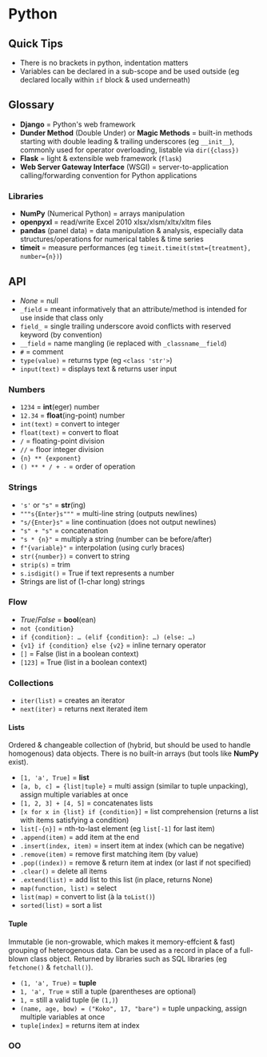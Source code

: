 # Python

## Quick Tips

* There is no brackets in python, indentation matters
* Variables can be declared in a sub-scope and be used outside (eg declared locally within `if` block & used underneath)

## Glossary

* **Django** = Python's web framework
* **Dunder Method** (Double Under) or **Magic Methods** = built-in methods starting with double leading & trailing underscores (eg `__init__`), commonly used for operator overloading, listable via `dir({class})`
* **Flask** = light & extensible web framework (`flask`)
* **Web Server Gateway Interface** (WSGI) = server-to-application calling/forwarding convention for Python applications

### Libraries

* **NumPy** (Numerical Python) = arrays manipulation
* **openpyxl** = read/write Excel 2010 xlsx/xlsm/xltx/xltm files
* **pandas** (panel data) = data manipulation & analysis, especially data structures/operations for numerical tables & time series
* **timeit** = measure performances (eg `timeit.timeit(stmt={treatment}, number={n})`)

## API

* _None_ = null
* `_field` = meant informatively that an attribute/method is intended for use inside that class only
* `field_` = single trailing underscore avoid conflicts with reserved keyword (by convention)
* `__field` = name mangling (ie replaced with `_classname__field`)
* `#` = comment
* `type(value)` = returns type (eg `<class 'str'>`)
* `input(text)` = displays text & returns user input

### Numbers

* `1234` = **int**(eger) number
* `12.34` = **float**(ing-point) number
* `int(text)` = convert to integer
* `float(text)` = convert to float
* `/` = floating-point division
* `//` = floor integer division
* `{n} ** {exponent}`
* `() ** * / + -` = order of operation

### Strings

* `'s'` or `"s"` = **str**(ing)
* `"""s{Enter}s"""` = multi-line string (outputs newlines)
* `"s/{Enter}s"` = line continuation (does not output newlines)
* `"s" + "s"` = concatenation
* `"s * {n}"` = multiply a string (number can be before/after)
* `f"{variable}"` = interpolation (using curly braces)
* `str({number})` = convert to string
* `strip(s)` = trim
* `s.isdigit()` = True if text represents a number
* Strings are list of (1-char long) strings

### Flow

* _True_/_False_ = **bool**(ean)
* `not {condition}`
* `if {condition}: … (elif {condition}: …) (else: …)`
* `{v1} if {condition} else {v2}` = inline ternary operator
* `[]` = False (list in a boolean context)
* `[123]` = True (list in a boolean context)

### Collections

* `iter(list)` = creates an iterator
* `next(iter)` = returns next iterated item

#### Lists

Ordered & changeable collection of (hybrid, but should be used to handle homogenous) data objects.
There is no built-in arrays (but tools like **NumPy** exist).

* `[1, 'a', True]` = **list**
* `[a, b, c] = {list|tuple}` = multi assign (similar to tuple unpacking), assign multiple variables at once
* `[1, 2, 3] + [4, 5]` = concatenates lists
* `[x for x in {list} if {condition}]` = list comprehension (returns a list with items satisfying a condition)
* `list[-{n}]` = nth-to-last element (eg `list[-1]` for last item)
* `.append(item)` = add item at the end
* `.insert(index, item)` = insert item at index (which can be negative)
* `.remove(item)` = remove first matching item (by value)
* `.pop((index))` = remove & return item at index (or last if not specified)
* `.clear()` = delete all items
* `.extend(list)` = add list to this list (in place, returns None)
* `map(function, list)` = select
* `list(map)` = convert to list (à la `toList()`)
* `sorted(list)` = sort a list

#### Tuple

Immutable (ie non-growable, which makes it memory-effcient & fast) grouping of heterogenous data.
Can be used as a record in place of a full-blown class object.
Returned by libraries such as SQL libraries (eg `fetchone()` & `fetchall()`).

* `(1, 'a', True)` = **tuple**
* `1, 'a', True` = still a tuple (parentheses are optional)
* `1,` = still a valid tuple (ie `(1,)`)
* `(name, age, bow) = ("Koko", 17, "bare")` = tuple unpacking, assign multiple variables at once
* `tuple[index]` = returns item at index

### OO
